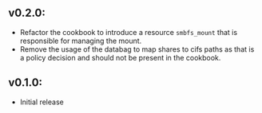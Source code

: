 ## v0.2.0:

* Refactor the cookbook to introduce a resource `smbfs_mount` that is responsible for managing the mount.
* Remove the usage of the databag to map shares to cifs paths as that is a policy decision and should not be
  present in the cookbook.

## v0.1.0:

* Initial release